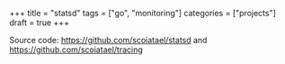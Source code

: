 +++
title = "statsd"
tags = ["go", "monitoring"]
categories = ["projects"]
draft = true
+++

Source code: <https://github.com/scoiatael/statsd> and <https://github.com/scoiatael/tracing><br />

